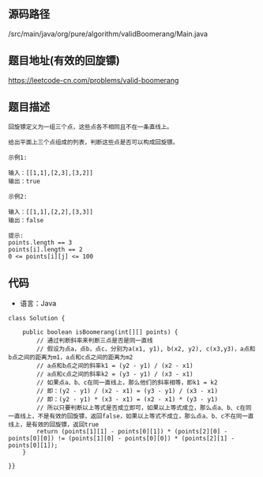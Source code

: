 ## 源码路径

/src/main/java/org/pure/algorithm/validBoomerang/Main.java

## 题目地址(有效的回旋镖)

https://leetcode-cn.com/problems/valid-boomerang

## 题目描述

```
回旋镖定义为一组三个点，这些点各不相同且不在一条直线上。

给出平面上三个点组成的列表，判断这些点是否可以构成回旋镖。

示例1:

输入：[[1,1],[2,3],[3,2]]
输出：true

示例2:

输入：[[1,1],[2,2],[3,3]]
输出：false

提示:
points.length == 3
points[i].length == 2
0 <= points[i][j] <= 100
```

## 代码

- 语言：Java

```
class Solution {

    public boolean isBoomerang(int[][] points) {
        // 通过判断斜率来判断三点是否是同一直线
        // 假设为点a，点b，点c，分别为a(x1, y1), b(x2, y2), c(x3,y3)，a点和b点之间的距离为m1，a点和c点之间的距离为m2
        // a点和b点之间的斜率k1 = (y2 - y1) / (x2 - x1)
        // a点和c点之间的斜率k2 = (y3 - y1) / (x3 - x1)
        // 如果点a、b、c在同一直线上，那么他们的斜率相等，即k1 = k2
        // 即：(y2 - y1) / (x2 - x1) = (y3 - y1) / (x3 - x1)
        // 即：(y2 - y1) * (x3 - x1) = (x2 - x1) * (y3 - y1)
        // 所以只要判断以上等式是否成立即可，如果以上等式成立，那么点a、b、c在同一直线上，不是有效的回旋镖，返回false，如果以上等式不成立，那么点a、b、c不在同一直线上，是有效的回旋镖，返回true
        return (points[1][1] - points[0][1]) * (points[2][0] - points[0][0]) != (points[1][0] - points[0][0]) * (points[2][1] - points[0][1]);
    }

}}
```